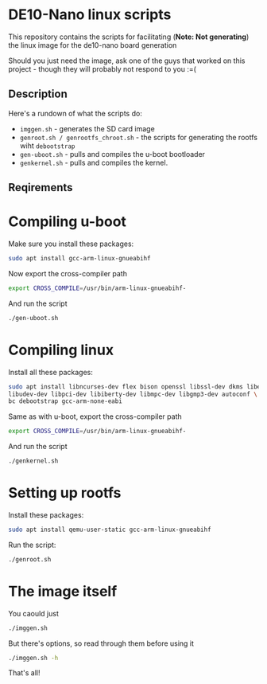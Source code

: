 # DE10-Nano linux scripts

This repository contains the scripts for facilitating (**Note: Not generating**) the linux image for the de10-nano board generation

Should you just need the image, ask one of the guys that worked on this project - though they will probably not respond to you :=(

## Description

Here's a rundown of what the scripts do:
- `imggen.sh` - generates the SD card image
- `genroot.sh / genrootfs_chroot.sh` - the scripts for generating the rootfs wiht `debootstrap`
- `gen-uboot.sh` - pulls and compiles the u-boot bootloader
- `genkernel.sh` - pulls and compiles the kernel.

## Reqirements

# Compiling u-boot
Make sure you install these packages:
```bash
sudo apt install gcc-arm-linux-gnueabihf
```

Now export the cross-compiler path
```bash
export CROSS_COMPILE=/usr/bin/arm-linux-gnueabihf-
```

And run the script
```bash
./gen-uboot.sh
```

# Compiling linux
Install all these packages:
```bash
sudo apt install libncurses-dev flex bison openssl libssl-dev dkms libelf-dev \
libudev-dev libpci-dev libiberty-dev libmpc-dev libgmp3-dev autoconf \
bc debootstrap gcc-arm-none-eabi
```

Same as with u-boot, export the cross-compiler path
```bash
export CROSS_COMPILE=/usr/bin/arm-linux-gnueabihf-
```

And run the script
```bash
./genkernel.sh
```

# Setting up rootfs
Install these packages:
```bash
sudo apt install qemu-user-static gcc-arm-linux-gnueabihf
```

Run the script:
```bash
./genroot.sh
```

# The image itself
You caould just
```bash
./imggen.sh
```

But there's options, so read through them before using it
```bash
./imggen.sh -h
```

That's all!
